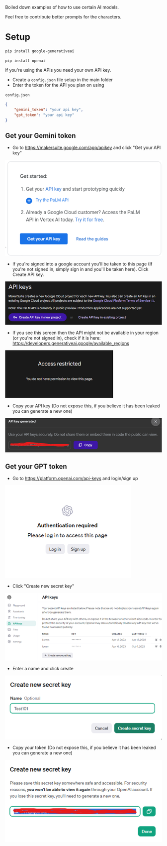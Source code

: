 Boiled down examples of how to use certain AI models.

Feel free to contribute better prompts for the characters.


# Setup

`pip install google-generativeai`

`pip install openai`


If you're using the APIs you need your own API key.

- Create a `config.json` file setup in the main folder
- Enter the token for the API you plan on using

`config.json`
```json
{
    "gemini_token": "your api key",
    "gpt_token": "your api key"
}
```

## Get your Gemini token

- Go to https://makersuite.google.com/app/apikey and click "Get your API key"
<img src=".\assets\setup_imgs\palm\step1.png" alt="step 1">

- If you're signed into a google account you'll be taken to this page (If you're not signed in, simply sign in and you'll be taken here). Click Create API key.
<img src=".\assets\setup_imgs\palm\step2.png" alt="step 2">

- If you see this screen then the API might not be available in your region (or you're not signed in), check if it is here: https://developers.generativeai.google/available_regions

<img src=".\assets\setup_imgs\palm\step.png" alt="missing access">

- Copy your API key (Do not expose this, if you believe it has been leaked you can generate a new one)
<img src=".\assets\setup_imgs\palm\step3.png" alt="step 3">

## Get your GPT token

- Go to https://platform.openai.com/api-keys and login/sign up 
<img src=".\assets\setup_imgs\gpt\step1.png" alt="step 1">

- Click "Create new secret key"
<img src=".\assets\setup_imgs\gpt\step2.png" alt="step 2">

- Enter a name and click create
<img src=".\assets\setup_imgs\gpt\step3.png" alt="step 3">

- Copy your token (Do not expose this, if you believe it has been leaked you can generate a new one)
<img src=".\assets\setup_imgs\gpt\step4.png" alt="step 4">
